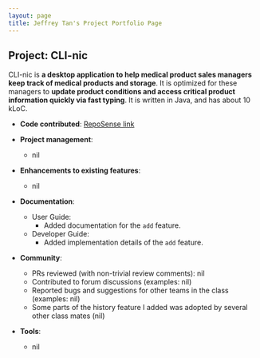 ```yaml
---
layout: page
title: Jeffrey Tan's Project Portfolio Page
---
```


## Project: CLI-nic

CLI-nic is **a desktop application to help medical product sales managers keep track of medical products and storage**.
It is optimized for these managers to **update product conditions and access critical product information quickly via fast typing**.
It is written in Java, and has about 10 kLoC.

* **Code contributed**: [RepoSense link]()

* **Project management**:
  * nil

* **Enhancements to existing features**:
  * nil

* **Documentation**:
  * User Guide:
    * Added documentation for the `add` feature.
  * Developer Guide:
    * Added implementation details of the `add` feature.

* **Community**:
  * PRs reviewed (with non-trivial review comments): nil
  * Contributed to forum discussions (examples: nil)
  * Reported bugs and suggestions for other teams in the class (examples: nil)
  * Some parts of the history feature I added was adopted by several other class mates (nil)

* **Tools**:
  * nil

